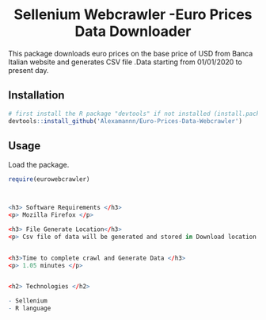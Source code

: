 

<h1 align="center">Sellenium Webcrawler -Euro Prices Data Downloader </h1>
<p>This package downloads euro prices on the base price of USD from Banca Italian website and generates CSV file .Data starting from 01/01/2020 to present day.
<br>
  

<h2> Installation</h2>

```R
# first install the R package "devtools" if not installed (install.packages("devtools")
devtools::install_github('Alexamannn/Euro-Prices-Data-Webcrawler')
```

<h2> Usage</h2>
<p> Load the package. </p>

```R
require(eurowebcrawler)



<h3> Software Requirements </h3>
<p> Mozilla Firefox </p>

<h3> File Generate Location</h3>
<p> Csv file of data will be generated and stored in Download location folder of Mozilla Firefox.</p>


<h3>Time to complete crawl and Generate Data </h3>
<p> 1.05 minutes </p>


<h2> Technologies </h2>

- Sellenium
- R language




